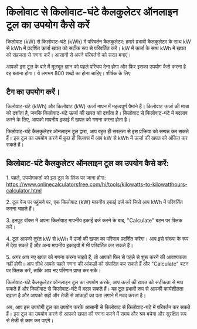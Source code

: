 किलोवाट से किलोवाट-घंटे कैलकुलेटर ऑनलाइन टूल का उपयोग कैसे करें
===============================================================

किलोवाट (kW) से किलोवाट-घंटे (kWh) में परिवर्तन कैलकुलेटर: हमारे प्रभावी कैलकुलेटर के साथ kW से kWh में प्रदर्शित ऊर्जा खपत को सटीक रूप से परिवर्तित करें। kW में ऊर्जा के साथ kWh में खपत को सहजता से गणना करें। आसानी से अपने परिवर्तनों को सरल बनाएं।

आपको इस टूल के बारे में मूलभूत ज्ञान को पहले परिचय देना होगा और फिर इसका उपयोग कैसे करना है वह बताना होगा। ये लगभग 800 शब्दों का होना चाहिए। शीर्षक के लिए

 टैग का उपयोग करें। 
--------------------

किलोवाट-घंटे (kWh) और किलोवाट (kW) ऊर्जा मापन में महत्वपूर्ण पैमाने हैं। किलोवाट ऊर्जा की मात्रा को दर्शाता है, जबकि किलोवाट-घंटे ऊर्जा की खपत को दर्शाता है। किलोवाट से किलोवाट-घंटे में बदलाव करने के लिए, आपको मापनीय इकाई में खपत को गणना करना होता है।

किलोवाट-घंटे कैलकुलेटर ऑनलाइन टूल द्वारा, आप बहुत ही सरलता से इस प्रक्रिया को सम्पन्न कर सकते हैं। इस टूल का उपयोग करने में कुछ ही क्लिक्स में आप kW से kWh में ऊर्जा की खपत को अंकित कर सकते हैं।

किलोवाट-घंटे कैलकुलेटर ऑनलाइन टूल का उपयोग कैसे करें:
-----------------------------------------------------

1\. पहले, उपयोगकर्ता को इस टूल के लिंक पर जाना होगा: <https://www.onlinecalculatorsfree.com/hi/tools/kilowatts-to-kilowatthours-calculator.html>

2\. टूल पेज पर पहुंचने पर, एक किलोवाट (kW) मापनीय इकाई दर्ज करें जिसे आप kWh में परिवर्तित करना चाहते हैं।

3\. इनपुट बॉक्स में अपना किलोवाट मापनीय इकाई दर्ज करने के बाद, "Calculate" बटन पर क्लिक करें।

4\. टूल आपको तुरंत kW से kWh में उर्जा की खपत का परिणाम प्रदर्शित करेगा। आप इसे संख्या के रूप में देख सकते हैं और अन्य मापनीय इकाइयों में भी परिवर्तित कर सकते हैं।

5\. अगर आप नए खपत को गणना करना चाहते हैं, तो आपको फिर से पहले से शुरू करने की आवश्यकता नहीं होगी। आप सीधे आपके पहले गणना की आंकड़ों को संपादित कर सकते हैं और "Calculate" बटन पर क्लिक करें, ताकि आप नए परिणाम प्राप्त कर सकें।

किलोवाट-घंटे कैलकुलेटर ऑनलाइन टूल का उपयोग करके, आप ऊर्जा की खपत को सटीकता से माप सकते हैं और किलोवाट से किलोवाट-घंटे में बदल सकते हैं। यह टूल प्रभावी रूप से आपकी कार्यशीलता बढ़ाता है और आपको सही और तेजी से आंकड़ों का पता लगाने में मदद करता है।

अब, आप इस उपयोगी टूल का उपयोग करके आसानी से किलोवाट से किलोवाट-घंटे में परिवर्तन कर सकते हैं। इस टूल का उपयोग करने से आपको खपत की गणना करने में समय और श्रम बचेगा और सुरक्षित रूप से तेजी से काम कर पाएंगे।